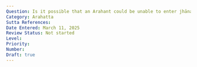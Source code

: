 ```yaml
---
Question: Is it possible that an Arahant could be unable to enter jhāna?
Category: Arahatta
Sutta References:
Date Entered: March 11, 2025
Review Status: Not started
Level: 
Priority: 
Number: 
Draft: true
---
```

